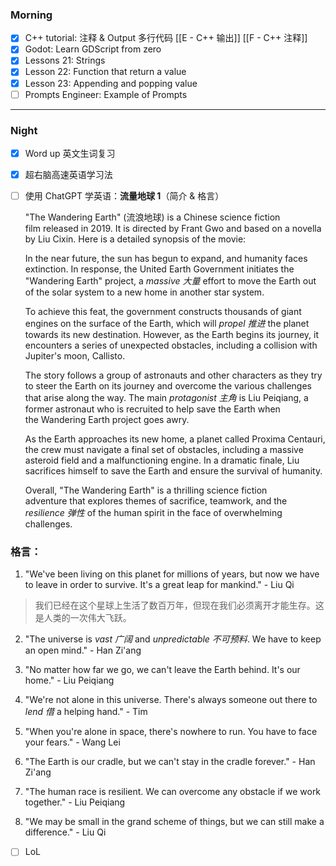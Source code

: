 ### Morning

- [x] C++ tutorial: 注释 & Output 多行代码 [[E - C++ 输出]] [[F - C++ 注释]]
- [x] Godot: Learn GDScript from zero 
- [x] Lessons 21: Strings
- [x] Lesson 22: Function that return a value
- [x] Lesson 23: Appending and popping value
- [ ] Prompts Engineer: Example of Prompts
---
### Night

- [x] Word up 英文生词复习
- [x] 超右脑高速英语学习法
- [ ] 使用 ChatGPT 学英语：**流量地球 1**（简介 & 格言）

	"The Wandering Earth" (流浪地球) is a Chinese science fiction film released in 2019. It is directed by Frant Gwo and based on a novella by Liu Cixin. Here is a detailed synopsis of the movie:

	In the near future, the sun has begun to expand, and humanity faces extinction. In response, the United Earth Government initiates the "Wandering Earth" project, a *massive 大量*  effort to move the Earth out of the solar system to a new home in another star system.

	To achieve this feat, the government constructs thousands of giant engines on the surface of the Earth, which will *propel 推进* the planet towards its new destination. However, as the Earth begins its journey, it encounters a series of unexpected obstacles, including a collision with Jupiter's moon, Callisto.

	The story follows a group of astronauts and other characters as they try to steer the Earth on its journey and overcome the various challenges that arise along the way. The main *protagonist  主角* is Liu Peiqiang, a former astronaut who is recruited to help save the Earth when the Wandering Earth project goes awry.

	As the Earth approaches its new home, a planet called Proxima Centauri, the crew must navigate a final set of obstacles, including a massive asteroid field and a malfunctioning engine. In a dramatic finale, Liu sacrifices himself to save the Earth and ensure the survival of humanity.

	Overall, "The Wandering Earth" is a thrilling science fiction adventure that explores themes of sacrifice, teamwork, and the *resilience 弹性* of the human spirit in the face of overwhelming challenges.

### 格言：

1.  "We've been living on this planet for millions of years, but now we have to leave in order to survive. It's a great leap for mankind." - Liu Qi
> 我们已经在这个星球上生活了数百万年，但现在我们必须离开才能生存。这是人类的一次伟大飞跃。

2.  "The universe is *vast 广阔* and *unpredictable 不可预料*. We have to keep an open mind." - Han Zi'ang

3.  "No matter how far we go, we can't leave the Earth behind. It's our home." - Liu Peiqiang

4.  "We're not alone in this universe. There's always someone out there to *lend 借* a helping hand." - Tim

5.  "When you're alone in space, there's nowhere to run. You have to face your fears." - Wang Lei

6.  "The Earth is our cradle, but we can't stay in the cradle forever." - Han Zi'ang

7.  "The human race is resilient. We can overcome any obstacle if we work together." - Liu Peiqiang

8.  "We may be small in the grand scheme of things, but we can still make a difference." - Liu Qi

- [ ] LoL

